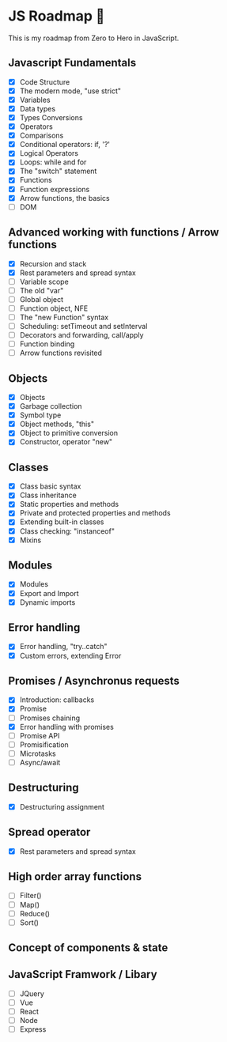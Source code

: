 # **JS Roadmap** :rocket:
This is my roadmap from Zero to Hero in JavaScript.  

## Javascript Fundamentals

- [x] Code Structure
- [x] The modern mode, "use strict"
- [x] Variables
- [x] Data types
- [x] Types Conversions
- [x] Operators
- [x] Comparisons
- [x] Conditional operators: if, '?'
- [x] Logical Operators
- [x] Loops: while and for
- [x] The "switch" statement
- [x] Functions
- [x] Function expressions
- [x] Arrow functions, the basics
- [ ] DOM  

## Advanced working with functions / Arrow functions

- [x] Recursion and stack
- [x] Rest parameters and spread syntax
- [ ] Variable scope
- [ ] The old "var"
- [ ] Global object
- [ ] Function object, NFE
- [ ] The "new Function" syntax
- [ ] Scheduling: setTimeout and setInterval
- [ ] Decorators and forwarding, call/apply
- [ ] Function binding
- [ ] Arrow functions revisited

## Objects

- [x] Objects
- [x] Garbage collection
- [x] Symbol type
- [x] Object methods, "this"
- [x] Object to primitive conversion
- [x] Constructor, operator "new"

## Classes

- [x] Class basic syntax
- [x] Class inheritance
- [x] Static properties and methods
- [x] Private and protected properties and methods
- [x] Extending built-in classes
- [x] Class checking: "instanceof"
- [x] Mixins

## Modules

- [x] Modules
- [x] Export and Import
- [x] Dynamic imports

## Error handling

- [x] Error handling, "try..catch"
- [x] Custom errors, extending Error

## Promises /  Asynchronus requests

- [x] Introduction: callbacks
- [x] Promise
- [ ] Promises chaining
- [x] Error handling with promises
- [ ] Promise API
- [ ] Promisification
- [ ] Microtasks
- [ ] Async/await

## Destructuring 

- [x] Destructuring assignment

## Spread operator

- [x] Rest parameters and spread syntax
  
## High order array functions

- [ ] Filter()
- [ ] Map()
- [ ] Reduce()
- [ ] Sort()

## Concept of components & state

## JavaScript Framwork / Libary
- [ ] JQuery
- [ ] Vue
- [ ] React
- [ ] Node
- [ ] Express   